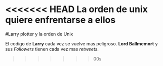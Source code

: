 <<<<<<< HEAD
La orden de unix quiere enfrentarse a ellos 
=======
#Larry plotter y la orden de Unix

El codigo de **Larry** cada vez se vuelve mas peligroso.
**Lord Ballmemort** y sus *Followers* tienen cada vez mas *retweets*.


>>>>>>> 00s

